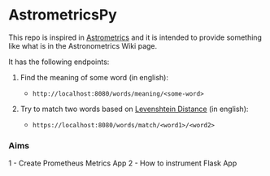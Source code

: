 # AstrometricsPy

This repo is inspired in [Astrometrics](https://github.com/quintoandar/astrometrics) and it is intended to provide 
something like what is in the Astronometrics Wiki page.
  
It has the following endpoints:

1. Find the meaning of some word (in english):
    * `http://localhost:8080/words/meaning/<some-word>`

2. Try to match two words based on [Levenshtein Distance](https://en.wikipedia.org/wiki/Levenshtein_distance) (in english):
    * `https://localhost:8080/words/match/<word1>/<word2>`

### Aims

1 - Create Prometheus Metrics App
2 - How to instrument Flask App

